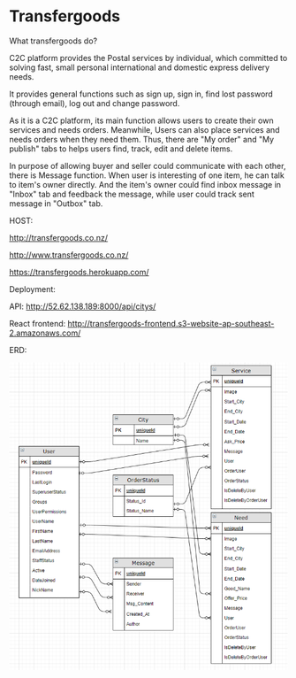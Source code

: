 # Transfergoods

What transfergoods do?  

C2C platform provides the Postal services by individual, which committed to solving fast, small personal international and domestic express delivery needs.  

It provides general functions such as sign up, sign in, find lost password (through email), log out and change password.  

As it is a C2C platform, its main function allows users to create their own services and needs orders. Meanwhile, Users can also place services and needs orders when they need them. Thus, there are "My order" and "My publish" tabs to helps users find, track, edit and delete items.  

In purpose of allowing buyer and seller could communicate with each other, there is Message function. When user is interesting of one item, he can talk to item's owner directly. And the item's owner could find inbox message in "Inbox" tab and feedback the message, while user could track sent message in "Outbox" tab.  
   
HOST:

http://transfergoods.co.nz/

http://www.transfergoods.co.nz/

https://transfergoods.herokuapp.com/

Deployment:

API: http://52.62.138.189:8000/api/citys/

React frontend: http://transfergoods-frontend.s3-website-ap-southeast-2.amazonaws.com/ 
  
ERD:

  ![image info](./staticfiles/ERD.jpg)
  
 
